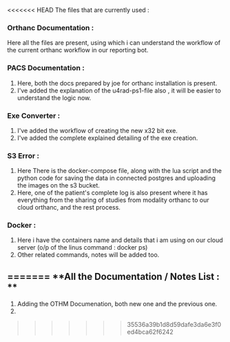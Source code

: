 <<<<<<< HEAD
The files that are currently used :
### Orthanc Documentation :
Here all the files are present, using which i can understand the workflow of the current orthanc workflow in our reporting bot.
### PACS Documentation :
1. Here, both the docs prepared by joe for orthanc installation is present.
2. I've added the explanation of the u4rad-ps1-file also , it will be easier to understand the logic now.
### Exe Converter :
1. I've added the workflow of creating the new x32 bit exe.
2. I've added the complete explained detailing of the exe creation.

### S3 Error :
1. Here There is the docker-compose file, along with the lua script and the python code for saving the data in connected postgres and uploading the images on the s3 bucket.
2. Here, one of the patient's complete log is also present where it has everything from the sharing of studies from modality orthanc to our cloud orthanc, and the rest process.

### Docker :
1. Here i have the containers name and details that i am using on our cloud server (o/p of the linus command : docker ps)
2. Other related commands, notes will be added too.

=======
**All the Documentation / Notes List : **
-------------------------------------------
1. Adding the OTHM Documenation, both new one and the previous one.
2. 
>>>>>>> 35536a39b1d8d59dafe3da6e3f0ed4bca62f6242

